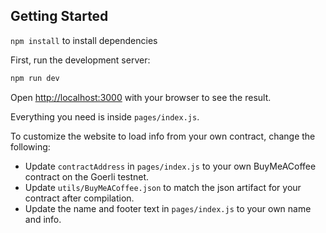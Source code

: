 ## Getting Started

`npm install` to install dependencies

First, run the development server:

```bash
npm run dev
```

Open [http://localhost:3000](http://localhost:3000) with your browser to see the result.

Everything you need is inside `pages/index.js`.

To customize the website to load info from your own contract, change the following:

- Update `contractAddress` in `pages/index.js` to your own BuyMeACoffee contract on the Goerli testnet.
- Update `utils/BuyMeACoffee.json` to match the json artifact for your contract after compilation.
- Update the name and footer text in `pages/index.js` to your own name and info.
